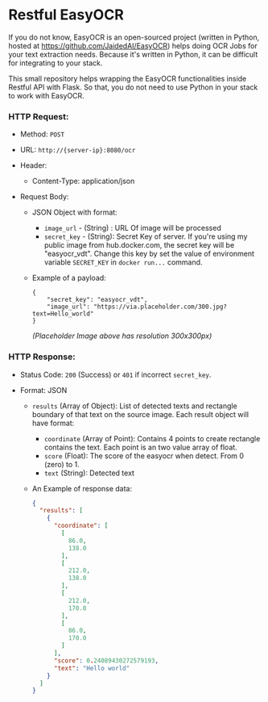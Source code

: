 # Restful EasyOCR

If you do not know, EasyOCR is an open-sourced project (written in Python, hosted at https://github.com/JaidedAI/EasyOCR) helps doing OCR Jobs for your text extraction needs. Because it's written in Python, it can be difficult for integrating to your stack. 

This small repository helps wrapping the EasyOCR functionalities inside Restful API with Flask. So that, you do not need to use Python in your stack to work with EasyOCR.

### HTTP Request:

- Method: `POST`

- URL: `http://{server-ip}:8080/ocr`

- Header: 

  - Content-Type: application/json

- Request Body:

  - JSON Object with format:

    - `image_url` - (String) : URL Of image will be processed
    - `secret_key` - (String): Secret Key of server. If you're using my public image from hub.docker.com, the secret key will be "easyocr_vdt". Change this key by set the value of environment variable `SECRET_KEY` in `docker run...` command.

  - Example of a payload:

    ```
    {
    	"secret_key": "easyocr_vdt",
    	"image_url": "https://via.placeholder.com/300.jpg?text=Hello_world"
    }
    ```

    *(Placeholder Image above has resolution 300x300px)*

### HTTP Response:
- Status Code: `200` (Success) or `401` if incorrect `secret_key`.

- Format: JSON

  - `results` (Array of Object): List of detected texts and rectangle boundary of that text on the source image. Each result object will have format:

    - `coordinate` (Array of Point): Contains 4 points to create rectangle contains the text. Each point is an two value array of float.
    - `score` (Float): The score of the easyocr when detect. From 0 (zero) to 1.
    - `text` (String): Detected text

  - An Example of response data: 

    ```json
    {
      "results": [
        {
          "coordinate": [
            [
              86.0,
              138.0
            ],
            [
              212.0,
              138.0
            ],
            [
              212.0,
              170.0
            ],
            [
              86.0,
              170.0
            ]
          ],
          "score": 0.24089430272579193,
          "text": "Hello world"
        }
      ]
    }
    ```

 